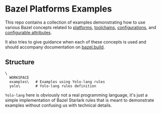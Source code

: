 # Bazel Platforms Examples

This repo contains a collection of examples demonstrating how to use various
Bazel concepts related to
[platforms](https://docs.bazel.build/versions/master/platforms.html),
[toolchains](https://docs.bazel.build/versions/master/toolchains.html),
[configurations](https://docs.bazel.build/versions/master/skylark/config.html),
and [configurable
attributes](https://docs.bazel.build/versions/master/configurable-attributes.html).

It also tries to give guidance when each of these concepts is used and should
accompany documentation on [bazel.build](https://bazel.build).

## Structure

```
\
  WORKSPACE   
  examples\   # Examples using Yolo-lang rules
  yolo\       # Yolo-lang rules definition
```

`Yolo-lang` here is obviously not a real programming language, it's just a
simple implementation of Bazel Starlark rules that is meant to demonstrate
examples without confusing us with technical details.
